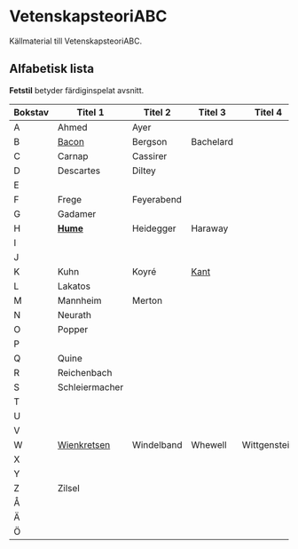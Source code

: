 # VetenskapsteoriABC
Källmaterial till VetenskapsteoriABC.

## Alfabetisk lista 

**Fetstil** betyder färdiginspelat avsnitt.

| Bokstav  | Titel 1 | Titel 2 | Titel 3 |  Titel 4 |
| ---------- | ------- | ------- | ------- | ------- |
| A  | Ahmed  | Ayer | | |
| B  | [Bacon](shownotes/bacon.md)  | Bergson | Bachelard | |
| C  | Carnap | Cassirer |  | |
| D  | Descartes | Diltey  |  | |
| E  |  |  |  |  |
| F  | Frege | Feyerabend |  | |
| G  | Gadamer |  |  | |
| H  | **[Hume](shownotes/hume.md)** | Heidegger | Haraway | |
| I  |  |  |  | |
| J  |  |  |  | |
| K  | Kuhn | Koyré  | [Kant](shownotes/kant.md) | |
| L  | Lakatos |  |  | |
| M  | Mannheim | Merton  |  | |
| N  | Neurath |  |  | |
| O  | Popper |  |  | |
| P  |  |  |  | |
| Q  | Quine |  |  | |
| R  | Reichenbach |  |  | |
| S  | Schleiermacher |  |  | |
| T  |  |  |  | |
| U  |  |  |  | |
| V  |  |  |  | |
| W  | [Wienkretsen](shownotes/wienkretsen.md) |Windelband | Whewell | Wittgenstein |
| X  |  |  |  | |
| Y  |  |  |  | |
| Z  | Zilsel |  |  | |
| Å  |  |  |  | |
| Ä  |  |  |  | | 
| Ö  |  |  |  | |


